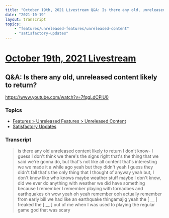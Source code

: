 ```yaml
---
title: "October 19th, 2021 Livestream Q&A: Is there any old, unreleased content likely to return?"
date: "2021-10-19"
layout: transcript
topics:
    - "features/unreleased-features/unreleased-content"
    - "satisfactory-updates"
---
```

# [October 19th, 2021 Livestream](../2021-10-19.md)
## Q&A: Is there any old, unreleased content likely to return?
https://www.youtube.com/watch?v=7fqgLdCPlU0

### Topics
* [Features > Unreleased Features > Unreleased Content](../topics/features/unreleased-features/unreleased-content.md)
* [Satisfactory Updates](../topics/satisfactory-updates.md)

### Transcript

> is there any old unreleased content likely to return I don't know- I guess I don't think we there's the signs right that's the thing that we said we're gonna do, but that's not like all content that's interesting we we made it a while ago yeah but they didn't yeah I guess they didn't fall that's the only thing that I thought of anyway yeah but, I don't know like who knows maybe weather stuff maybe I don't know, did we ever do anything with weather we did have something because I remember I remember playing with tornadoes and earthquakes oh wow yeah oh yeah remember ooh actually remember from early bill we had like an earthquake thingamajig yeah the [ __ ] freaked the [ __ ] out of me when I was used to playing the regular game god that was scary
